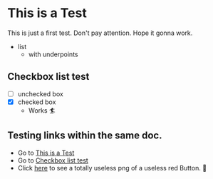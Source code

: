 # This is a Test

This is just a first test. Don't pay attention.
Hope it gonna work.
- list
  - with underpoints 

## Checkbox list test 
- [ ] unchecked box
- [x] checked box
    - Works 🏄

## Testing links within the same doc. 

- Go to [This is a Test](#This-is-a-test)
- Go to [Checkbox list test](#Checkbox-list-test) 
- Click [here](https://m.gjcdn.net/game-thumbnail/500/373375-crop8_23_787_461-f8iczend-v4.png) to see a totally useless png of a useless red Button. 🔴
